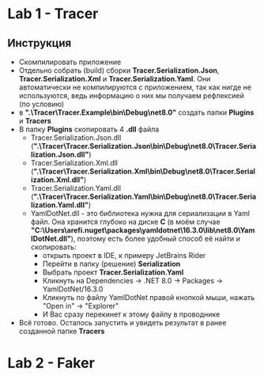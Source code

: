 # Lab 1 - Tracer
## Инструкция 
- Скомпилировать приложение
- Отдельно собрать (build) сборки **Tracer.Serialization.Json**, **Tracer.Serialization.Xml** и **Tracer.Serialization.Yaml**. Они автоматически не компилируются с приложением, так как нигде не используются, ведь информацию о них мы получаем рефлексией (по условию)
- в **".\Tracer\Tracer.Example\bin\Debug\net8.0"** создать папки **Plugins** и **Tracers**
- В папку **Plugins** скопировать 4 **.dll** файла
  - Tracer.Serialization.Json.dll (**".\Tracer\Tracer.Serialization.Json\bin\Debug\net8.0\Tracer.Serialization.Json.dll"**)
  - Tracer.Serialization.Xml.dll (**".\Tracer\Tracer.Serialization.Xml\bin\Debug\net8.0\Tracer.Serialization.Xml.dll"**)
  - Tracer.Serialization.Yaml.dll (**".\Tracer\Tracer.Serialization.Yaml\bin\Debug\net8.0\Tracer.Serialization.Yaml.dll"**)
  - YamlDotNet.dll - это библиотека нужна для сериализации в Yaml файл. Она хранится глубоко на диске **C** (в моём случае **"C:\Users\arefi\.nuget\packages\yamldotnet\16.3.0\lib\net8.0\YamlDotNet.dll"**), поэтому есть более удобный способ её найти и скопировать:
    - открыть проект в IDE, к примеру JetBrains Rider
    - Перейти в папку (решение) **Serialization**
    - Выбрать проект **Tracer.Serialization.Yaml**
    - Кликнуть на Dependencies -> .NET 8.0 -> Packages -> YamlDotNet/16.3.0
    - Кликнуть по файлу YamlDotNet правой кнопкой мыши, нажать "Open in" -> "Explorer"
    - И Вас сразу перекинет к этому файлу в проводнике
- Всё готово. Осталось запустить и увидеть результат в ранее созданной папке **Tracers**

# Lab 2 - Faker
